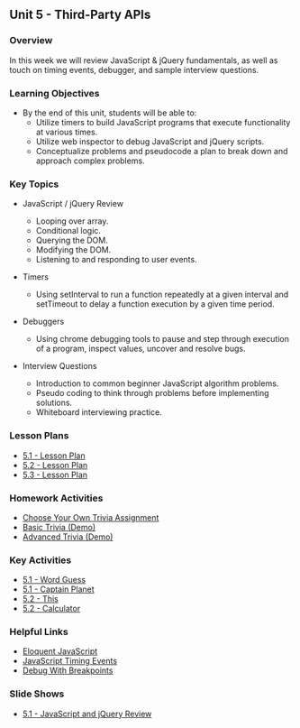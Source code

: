 ## Unit 5 - Third-Party APIs

### Overview

In this week we will review JavaScript & jQuery fundamentals, as well as touch on timing events, debugger, and sample interview questions.

### Learning Objectives

* By the end of this unit, students will be able to:
  * Utilize timers to build JavaScript programs that execute functionality at various times.
  * Utilize web inspector to debug JavaScript and jQuery scripts.
  * Conceptualize problems and pseudocode a plan to break down and approach complex problems.

### Key Topics

* JavaScript / jQuery Review
  * Looping over array.
  * Conditional logic.
  * Querying the DOM.
  * Modifying the DOM.
  * Listening to and responding to user events.

* Timers
  * Using setInterval to run a function repeatedly at a given interval and setTimeout to delay a function execution by a given time period.

* Debuggers
  * Using chrome debugging tools to pause and step through execution of a program, inspect values, uncover and resolve bugs.

* Interview Questions
  * Introduction to common beginner JavaScript algorithm problems.
  * Pseudo coding to think through problems before implementing solutions.
  * Whiteboard interviewing practice.

### Lesson Plans

* [5.1 - Lesson Plan](01-Day/05.1-LessonPlan.md)
* [5.2 - Lesson Plan](02-Day/05.2-LessonPlan.md)
* [5.3 - Lesson Plan](03-Day/05.3-LessonPlan.md)

### Homework Activities

* [Choose Your Own Trivia Assignment](https://youtu.be/xhmmiRmxQ8Q)
* [Basic Trivia (Demo)](https://youtu.be/fBIj8YsA9dk)
* [Advanced Trivia (Demo)](https://youtu.be/xhmmiRmxQ8Q)

### Key Activities

* [5.1 - Word Guess](../../../01-Class-Content/05-Third-Party-APIs/01-Activities/01-WordGuess)
* [5.1 - Captain Planet](../../../01-Class-Content/05-Third-Party-APIs/01-Activities/10-CaptainPlanetGame)
* [5.2 - This](../../../01-Class-Content/05-Third-Party-APIs/01-Activities/18-ThisExample)
* [5.2 - Calculator](../../../01-Class-Content/05-Third-Party-APIs/01-Activities/20-jQueryCalculator)

### Helpful Links

* [Eloquent JavaScript](http://eloquentjavascript.net/)
* [JavaScript Timing Events](http://www.w3schools.com/js/js_timing.asp)
* [Debug With Breakpoints](https://developers.google.com/web/tools/chrome-devtools/debug/breakpoints/?hl=en)

### Slide Shows

* [5.1 - JavaScript and jQuery Review](https://docs.google.com/presentation/d/1jEO_4yRmeXRbuS39XqBMX18On4nwcz9vrt3vpxwSpVA/edit?usp=sharing)

